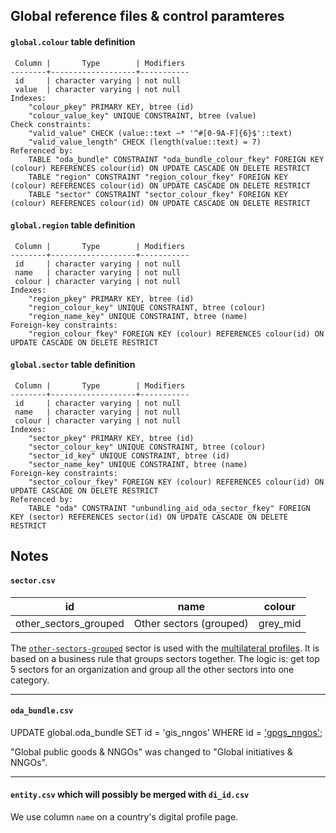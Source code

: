 ## Global reference files & control paramteres

#### `global.colour` table definition
```
 Column |       Type        | Modifiers 
--------+-------------------+-----------
 id     | character varying | not null
 value  | character varying | not null
Indexes:
    "colour_pkey" PRIMARY KEY, btree (id)
    "colour_value_key" UNIQUE CONSTRAINT, btree (value)
Check constraints:
    "valid_value" CHECK (value::text ~* '^#[0-9A-F]{6}$'::text)
    "valid_value_length" CHECK (length(value::text) = 7)
Referenced by:
    TABLE "oda_bundle" CONSTRAINT "oda_bundle_colour_fkey" FOREIGN KEY (colour) REFERENCES colour(id) ON UPDATE CASCADE ON DELETE RESTRICT
    TABLE "region" CONSTRAINT "region_colour_fkey" FOREIGN KEY (colour) REFERENCES colour(id) ON UPDATE CASCADE ON DELETE RESTRICT
    TABLE "sector" CONSTRAINT "sector_colour_fkey" FOREIGN KEY (colour) REFERENCES colour(id) ON UPDATE CASCADE ON DELETE RESTRICT
```
#### `global.region` table definition
```
 Column |       Type        | Modifiers 
--------+-------------------+-----------
 id     | character varying | not null
 name   | character varying | not null
 colour | character varying | not null
Indexes:
    "region_pkey" PRIMARY KEY, btree (id)
    "region_colour_key" UNIQUE CONSTRAINT, btree (colour)
    "region_name_key" UNIQUE CONSTRAINT, btree (name)
Foreign-key constraints:
    "region_colour_fkey" FOREIGN KEY (colour) REFERENCES colour(id) ON UPDATE CASCADE ON DELETE RESTRICT
```
#### `global.sector` table definition
```
 Column |       Type        | Modifiers 
--------+-------------------+-----------
 id     | character varying | not null
 name   | character varying | not null
 colour | character varying | not null
Indexes:
    "sector_pkey" PRIMARY KEY, btree (id)
    "sector_colour_key" UNIQUE CONSTRAINT, btree (colour)
    "sector_id_key" UNIQUE CONSTRAINT, btree (id)
    "sector_name_key" UNIQUE CONSTRAINT, btree (name)
Foreign-key constraints:
    "sector_colour_fkey" FOREIGN KEY (colour) REFERENCES colour(id) ON UPDATE CASCADE ON DELETE RESTRICT
Referenced by:
    TABLE "oda" CONSTRAINT "unbundling_aid_oda_sector_fkey" FOREIGN KEY (sector) REFERENCES sector(id) ON UPDATE CASCADE ON DELETE RESTRICT
```

## Notes

#### `sector.csv`

id|name|colour
---|---|---
other_sectors_grouped|Other sectors (grouped)|grey_mid

The [`other-sectors-grouped`](https://github.com/devinit/datahub-cms/blob/master/global/sector.csv#L16) sector is used with the [multilateral profiles](http://data.devinit.org/#!/multilaterals). It is based on a business rule that groups sectors together. The logic is: get top 5 sectors for an organization and group all the other sectors into one category.

---

#### `oda_bundle.csv`

UPDATE global.oda_bundle
SET id = 'gis_nngos' WHERE id = ['gpgs_nngos'](https://github.com/devinit/datahub-cms/blob/master/global/bundle.csv#L5);

"Global public goods & NNGOs" was changed to "Global initiatives & NNGOs".

---

#### `entity.csv` which will possibly be merged with `di_id.csv`

We use column `name` on a country's digital profile page.
